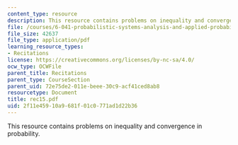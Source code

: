 ```yaml
---
content_type: resource
description: This resource contains problems on inequality and convergence in probability.
file: /courses/6-041-probabilistic-systems-analysis-and-applied-probability-spring-2006/2f11e45910a9681f01c0771ad1d22b36_rec15.pdf
file_size: 42637
file_type: application/pdf
learning_resource_types:
- Recitations
license: https://creativecommons.org/licenses/by-nc-sa/4.0/
ocw_type: OCWFile
parent_title: Recitations
parent_type: CourseSection
parent_uid: 72e75de2-011e-beee-30c9-acf41ced8ab8
resourcetype: Document
title: rec15.pdf
uid: 2f11e459-10a9-681f-01c0-771ad1d22b36
---
```

This resource contains problems on inequality and convergence in probability.